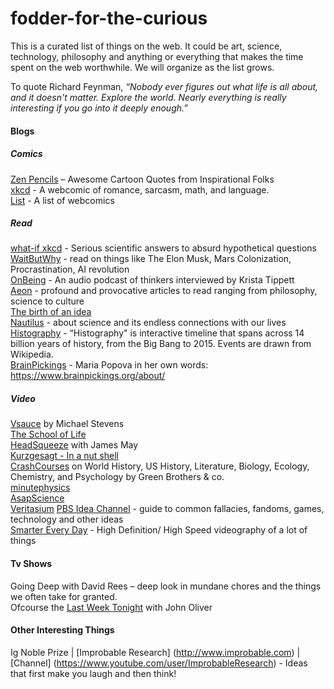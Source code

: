 # fodder-for-the-curious
This is a curated list of things on the web. It could be art, science, technology, philosophy and anything or everything that makes the time spent on the web worthwhile.
We will organize as the list grows.

To quote Richard Feynman, *“Nobody ever figures out what life is all about, and it doesn't matter. Explore the world. Nearly everything is really interesting if you go into it deeply enough.”*  

#### Blogs  

##### Comics  
[Zen Pencils](zenpencils.com) – Awesome Cartoon Quotes from Inspirational Folks  
[xkcd](http://xkcd.com/) - A webcomic of romance, sarcasm, math, and language.   
[List](http://io9.com/13-webcomics-that-will-make-you-smarter-1561374936) - A list of webcomics  

##### Read  
[what-if xkcd](https://what-if.xkcd.com/) - Serious scientific answers to absurd hypothetical questions  
[WaitButWhy](waitbutwhy.com) - read on things like The Elon Musk, Mars Colonization, Procrastination, AI revolution  
[OnBeing](onbeing.org) -  An audio podcast of thinkers interviewed by Krista Tippett     
[Aeon](http://aeon.co/magazine/) - profound and provocative articles to read ranging from philosophy, science to culture   
[The birth of an idea](http://birthofidea.ist.utl.pt/#home)   
[Nautilus](http://nautil.us/) - about science and its endless connections with our lives  
[Histography](http://histography.io/) - “Histography" is interactive timeline that spans across 14 billion years of history, from the Big Bang to 2015. Events are drawn from Wikipedia.  
[BrainPickings](https://www.brainpickings.org/) - Maria Popova in her own words: https://www.brainpickings.org/about/  

##### Video   
[Vsauce](https://www.youtube.com/user/Vsauce) by Michael Stevens  
[The School of Life](https://www.youtube.com/user/schooloflifechannel)    
[HeadSqueeze](https://www.youtube.com/user/HeadsqueezeTV) with James May   
[Kurzgesagt - In a nut shell](https://www.youtube.com/user/Kurzgesagt)    
[CrashCourses](https://www.youtube.com/user/crashcourse) on World History, US History, Literature, Biology,  Ecology, Chemistry, and Psychology by Green Brothers & co.    
[minutephysics](https://www.youtube.com/user/minutephysics)  
[AsapScience](https://www.youtube.com/user/AsapSCIENCE)  
[Veritasium](https://www.youtube.com/user/1veritasium)
[PBS Idea Channel](https://www.youtube.com/user/pbsideachannel) - guide to common fallacies, fandoms, games, technology and other ideas  
[Smarter Every Day](https://www.youtube.com/user/destinws2) - High Definition/ High Speed videography of a lot of things  


#### Tv Shows  
Going Deep with David Rees – deep look in mundane chores and the things we often take for granted.   
Ofcourse the [Last Week Tonight](https://www.youtube.com/user/LastWeekTonight) with John Oliver   

#### Other Interesting Things  
Ig Noble Prize | [Improbable Research] (http://www.improbable.com) | [Channel] (https://www.youtube.com/user/ImprobableResearch) - Ideas that first make you laugh and then think!
